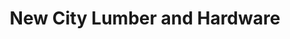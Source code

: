 ---
title: "New City Lumber and Hardware"
url: /cabanatuan/new-city-lumber-and-hardware/
shop: Baustoffe
---